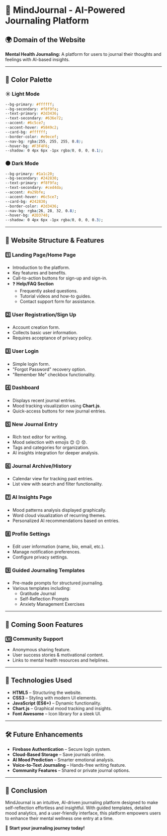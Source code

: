 # 🧠 MindJournal - AI-Powered Journaling Platform

## 🌍 Domain of the Website
**Mental Health Journaling:** A platform for users to journal their thoughts and feelings with AI-based insights.

---

## 🎨 Color Palette

### ☀️ Light Mode
```css
--bg-primary: #ffffff;
--bg-secondary: #f8f9fa;
--text-primary: #2d3436;
--text-secondary: #636e72;
--accent: #6c5ce7;
--accent-hover: #5849c2;
--card-bg: #ffffff;
--border-color: #e9ecef;
--nav-bg: rgba(255, 255, 255, 0.8);
--hover-bg: #F3F4F6;
--shadow: 0 4px 6px -1px rgba(0, 0, 0, 0.1);
```

### 🌑 Dark Mode
```css
--bg-primary: #1a1c20;
--bg-secondary: #242830;
--text-primary: #f8f9fa;
--text-secondary: #ced4da;
--accent: #a29bfe;
--accent-hover: #6c5ce7;
--card-bg: #242830;
--border-color: #2d3436;
--nav-bg: rgba(26, 28, 32, 0.8);
--hover-bg: #2D3748;
--shadow: 0 4px 6px -1px rgba(0, 0, 0, 0.3);
```

---

## 📌 Website Structure & Features

### 1️⃣ Landing Page/Home Page
- Introduction to the platform.
- Key features and benefits.
- Call-to-action buttons for sign-up and sign-in.
- ❓ **Help/FAQ Section**
  - Frequently asked questions.
  - Tutorial videos and how-to guides.
  - Contact support form for assistance.

### 2️⃣ User Registration/Sign Up
- Account creation form.
- Collects basic user information.
- Requires acceptance of privacy policy.

### 3️⃣ User Login
- Simple login form.
- "Forgot Password" recovery option.
- "Remember Me" checkbox functionality.

### 4️⃣ Dashboard
- Displays recent journal entries.
- Mood tracking visualization using **Chart.js**.
- Quick-access buttons for new journal entries.

### 5️⃣ New Journal Entry
- Rich text editor for writing.
- Mood selection with emojis 😊 😐 😟.
- Tags and categories for organization.
- AI insights integration for deeper analysis.

### 6️⃣ Journal Archive/History
- Calendar view for tracking past entries.
- List view with search and filter functionality.

### 7️⃣ AI Insights Page
- Mood patterns analysis displayed graphically.
- Word cloud visualization of recurring themes.
- Personalized AI recommendations based on entries.

### 8️⃣ Profile Settings
- Edit user information (name, bio, email, etc.).
- Manage notification preferences.
- Configure privacy settings.

### 9️⃣ Guided Journaling Templates
- Pre-made prompts for structured journaling.
- Various templates including:
  - Gratitude Journal
  - Self-Reflection Prompts
  - Anxiety Management Exercises

---

## 📌 Coming Soon Features

### 🔟 Community Support
- Anonymous sharing feature.
- User success stories & motivational content.
- Links to mental health resources and helplines.

---

## 🔧 Technologies Used
- **HTML5** – Structuring the website.
- **CSS3** – Styling with modern UI elements.
- **JavaScript (ES6+)** – Dynamic functionality.
- **Chart.js** – Graphical mood tracking and insights.
- **Font Awesome** – Icon library for a sleek UI.

---

## 🛠️ Future Enhancements
- **Firebase Authentication** – Secure login system.
- **Cloud-Based Storage** – Save journals online.
- **AI Mood Prediction** – Smarter emotional analysis.
- **Voice-to-Text Journaling** – Hands-free writing feature.
- **Community Features** – Shared or private journal options.

---

## 🌟 Conclusion
MindJournal is an intuitive, AI-driven journaling platform designed to make self-reflection effortless and insightful. With guided templates, detailed mood analytics, and a user-friendly interface, this platform empowers users to enhance their mental wellness one entry at a time.

🚀 **Start your journaling journey today!**


